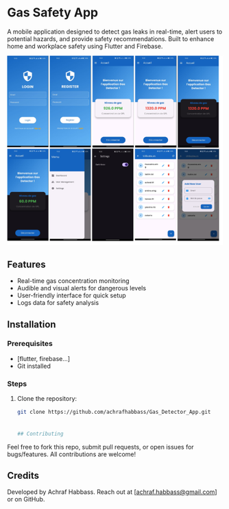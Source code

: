 # Gas Safety App

A mobile application designed to detect gas leaks in real-time, alert users to potential hazards, and provide safety recommendations. Built to enhance home and workplace safety using Flutter and Firebase.

![image alt](https://github.com/achrafhabbass/Gas_Detector_App/blob/1ede3c364ca4f303ea32bcae1d57bd971c83289e/App_Screens.png)


## Features
- Real-time gas concentration monitoring
- Audible and visual alerts for dangerous levels
- User-friendly interface for quick setup
- Logs data for safety analysis

## Installation

### Prerequisites
- [flutter, firebase...]
- Git installed

### Steps
1. Clone the repository:
   ```bash
   git clone https://github.com/achrafhabbass/Gas_Detector_App.git


   ## Contributing
Feel free to fork this repo, submit pull requests, or open issues for bugs/features. All contributions are welcome!


## Credits
Developed by Achraf Habbass. Reach out at [achraf.habbass@gmail.com] or on GitHub.

